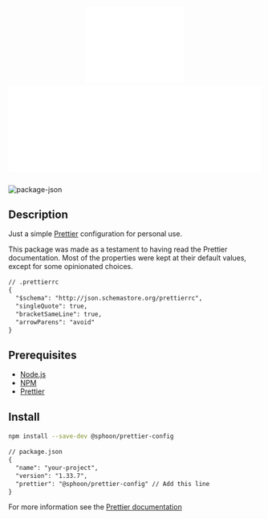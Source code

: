 <!-- Links -->

<!-- UTF8 Art: http://aa.en.utf8art.com/ -->
<!-- ASCII Art: https://www.asciiart.eu/ -->
<!-- ASCII Banners: https://patorjk.com/software/taag/ -->
<!-- Braille Art: https://emojicombos.com/ -->
<!-- Spaces: https://jkorpela.fi/chars/spaces.html -->
<!-- Unicode Characters: https://www.amp-what.com/ -->
<!-- #6C757D -->

<!-- ############################################# -->
<!-- Header -->

<h1 align="center">
    <img height=150 src="./media/art-header.svg" alt="header-art">
    <img src="./media/header.svg" alt="header">
</h1>

![package-json]

<!-- ############################################# -->
<!-- Main Area -->

## Description

Just a simple [Prettier](https://prettier.io/) configuration for personal use.

This package was made as a testament to having read the Prettier documentation. Most of the properties were kept at their default values, except for some opinionated choices.

```jsonc
// .prettierrc
{
  "$schema": "http://json.schemastore.org/prettierrc",
  "singleQuote": true,
  "bracketSameLine": true,
  "arrowParens": "avoid"
}
```

## Prerequisites

- [Node.js](https://nodejs.org/en/)
- [NPM](https://www.npmjs.com/)
- [Prettier](https://prettier.io/)

## Install

```bash
npm install --save-dev @sphoon/prettier-config
```

```jsonc
// package.json
{
  "name": "your-project",
  "version": "1.33.7",
  "prettier": "@sphoon/prettier-config" // Add this line
}
```

For more information see the [Prettier documentation](https://prettier.io/docs/en/sharing-configurations)

<!-- ############################################# -->
<!-- References -->
[package-json]: https://img.shields.io/github/package-json/v/exquz3me/prettier-config
